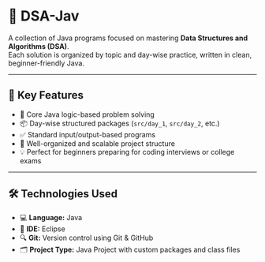 # 📘 DSA-Jav

A collection of Java programs focused on mastering **Data Structures and Algorithms (DSA)**.  
Each solution is organized by topic and day-wise practice, written in clean, beginner-friendly Java.

---

## 🧠 Key Features

- 🚀 Core Java logic-based problem solving  
- 📦 Day-wise structured packages (`src/day_1`, `src/day_2`, etc.)  
- ✅ Standard input/output-based programs  
- 📁 Well-organized and scalable project structure  
- 💡 Perfect for beginners preparing for coding interviews or college exams  

---

## 🛠️ Technologies Used

- 💻 **Language:** Java  
- 🧪 **IDE:** Eclipse   
- 🔍 **Git:** Version control using Git & GitHub  
- 🗂️ **Project Type:** Java Project with custom packages and class files  
